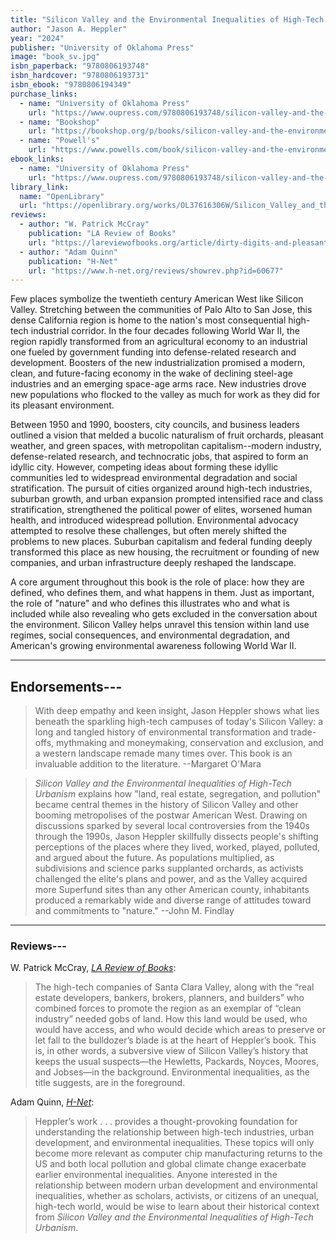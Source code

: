 ```yaml
---
title: "Silicon Valley and the Environmental Inequalities of High-Tech Urbanism"
author: "Jason A. Heppler"
year: "2024"
publisher: "University of Oklahoma Press"
image: "book_sv.jpg"
isbn_paperback: "9780806193748"
isbn_hardcover: "9780806193731"
isbn_ebook: "9780806194349"
purchase_links:
  - name: "University of Oklahoma Press"
    url: "https://www.oupress.com/9780806193748/silicon-valley-and-the-environmental-inequalities-of-high-tech-urbanism/"
  - name: "Bookshop"
    url: "https://bookshop.org/p/books/silicon-valley-and-the-environmental-inequalities-of-high-tech-urbanism-volume-9-jason-a-heppler/20881494"
  - name: "Powell's"
    url: "https://www.powells.com/book/silicon-valley-and-the-environmental-inequalities-of-high-tech-urbanism-9780806193748"
ebook_links:
  - name: "University of Oklahoma Press"
    url: "https://www.oupress.com/9780806193748/silicon-valley-and-the-environmental-inequalities-of-high-tech-urbanism/"
library_link:
  name: "OpenLibrary"
  url: "https://openlibrary.org/works/OL37616306W/Silicon_Valley_and_the_Environmental_Inequalities_of_High-Tech_Urbanism?edition=key%3A/books/OL50730977M"
reviews:
  - author: "W. Patrick McCray"
    publication: "LA Review of Books"
    url: "https://lareviewofbooks.org/article/dirty-digits-and-pleasant-landscapes-on-jason-a-hepplers-silicon-valley-and-the-environmental-inequalities-of-high-tech-urbanism/"
  - author: "Adam Quinn"
    publication: "H-Net"
    url: "https://www.h-net.org/reviews/showrev.php?id=60677"
---
```


Few places symbolize the twentieth century American West like Silicon Valley. Stretching between the communities of Palo Alto to San Jose, this dense California region is home to the nation's most consequential high-tech industrial corridor. In the four decades following World War II, the region rapidly transformed from an agricultural economy to an industrial one fueled by government funding into defense-related research and development. Boosters of the new industrialization promised a modern, clean, and future-facing economy in the wake of declining steel-age industries and an emerging space-age arms race. New industries drove new populations who flocked to the valley as much for work as they did for its pleasant environment.

Between 1950 and 1990, boosters, city councils, and business leaders outlined a vision that melded a bucolic naturalism of fruit orchards, pleasant weather, and green spaces, with metropolitan capitalism--modern industry, defense-related research, and technocratic jobs, that aspired to form an idyllic city. However, competing ideas about forming these idyllic communities led to widespread environmental degradation and social stratification. The pursuit of cities organized around high-tech industries, suburban growth, and urban expansion prompted intensified race and class stratification, strengthened the political power of elites, worsened human health, and introduced widespread pollution. Environmental advocacy attempted to resolve these challenges, but often merely shifted the problems to new places. Suburban capitalism and federal funding deeply transformed this place as new housing, the recruitment or founding of new companies, and urban infrastructure deeply reshaped the landscape.

A core argument throughout this book is the role of place: how they are defined, who defines them, and what happens in them. Just as important, the role of "nature" and who defines this illustrates who and what is included while also revealing who gets excluded in the conversation about the environment. Silicon Valley helps unravel this tension within land use regimes, social consequences, and environmental degradation, and American's growing environmental awareness following World War II.

---

## Endorsements---

> With deep empathy and keen insight, Jason Heppler shows what lies beneath the sparkling high-tech campuses of today's Silicon Valley: a long and tangled history of environmental transformation and trade-offs, mythmaking and moneymaking, conservation and exclusion, and a western landscape remade many times over. This book is an invaluable addition to the literature. --Margaret O'Mara

> _Silicon Valley and the Environmental Inequalities of High-Tech Urbanism_ explains how "land, real estate, segregation, and pollution" became central themes in the history of Silicon Valley and other booming metropolises of the postwar American West. Drawing on discussions sparked by several local controversies from the 1940s through the 1990s, Jason Heppler skillfully dissects people's shifting perceptions of the places where they lived, worked, played, polluted, and argued about the future. As populations multiplied, as subdivisions and science parks supplanted orchards, as activists challenged the elite's plans and power, and as the Valley acquired more Superfund sites than any other American county, inhabitants produced a remarkably wide and diverse range of attitudes toward and commitments to "nature." --John M. Findlay

---

### Reviews---

W. Patrick McCray, *[LA Review of Books](https://lareviewofbooks.org/article/dirty-digits-and-pleasant-landscapes-on-jason-a-hepplers-silicon-valley-and-the-environmental-inequalities-of-high-tech-urbanism/)*:

> The high-tech companies of Santa Clara Valley, along with the “real estate developers, bankers, brokers, planners, and builders” who combined forces to promote the region as an exemplar of “clean industry” needed gobs of land. How this land would be used, who would have access, and who would decide which areas to preserve or let fall to the bulldozer’s blade is at the heart of Heppler’s book. This is, in other words, a subversive view of Silicon Valley’s history that keeps the usual suspects—the Hewletts, Packards, Noyces, Moores, and Jobses—in the background. Environmental inequalities, as the title suggests, are in the foreground.

Adam Quinn, *[H-Net](https://www.h-net.org/reviews/showrev.php?id=60677)*:
> Heppler’s work . . . provides a thought-provoking foundation for understanding the relationship between high-tech industries, urban development, and environmental inequalities. These topics will only become more relevant as computer chip manufacturing returns to the US and both local pollution and global climate change exacerbate earlier environmental inequalities. Anyone interested in the relationship between modern urban development and environmental inequalities, whether as scholars, activists, or citizens of an unequal, high-tech world, would be wise to learn about their historical context from *Silicon Valley and the Environmental Inequalities of High-Tech Urbanism*.

